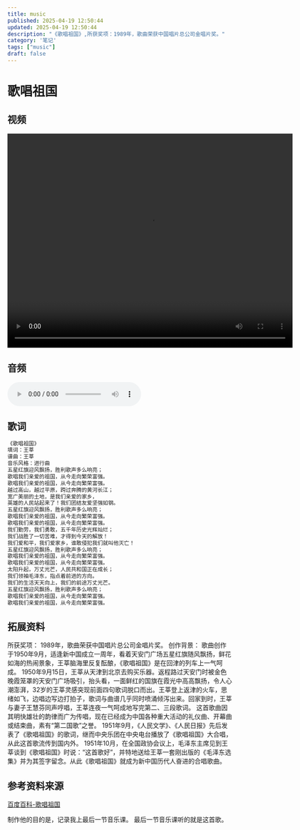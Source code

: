 ```yaml
---
title: music
published: 2025-04-19 12:50:44
updated: 2025-04-19 12:50:44
description: "《歌唱祖国》,所获奖项：1989年，歌曲荣获中国唱片总公司金唱片奖。"
category: '笔记'
tags: ["music"]
draft: false
---
```

# 歌唱祖国

## 视频
<video src="/images/gczg/gczg.mp4" controls="controls" width="640" height="480"></video>

## 音频
<audio src="/images/gczg/123456.mp3" controls="controls" width="320" height="240"></audio>

## 歌词
``` go
《歌唱祖国》
填词：王莘
谱曲：王莘
音乐风格：进行曲
五星红旗迎风飘扬，胜利歌声多么响亮；
歌唱我们亲爱的祖国，从今走向繁荣富强。
歌唱我们亲爱的祖国，从今走向繁荣富强。
越过高山，越过平原，跨过奔腾的黄河长江；
宽广美丽的土地，是我们亲爱的家乡，
英雄的人民站起来了！我们团结友爱坚强如钢。
五星红旗迎风飘扬，胜利歌声多么响亮；
歌唱我们亲爱的祖国，从今走向繁荣富强。
歌唱我们亲爱的祖国，从今走向繁荣富强。
我们勤劳，我们勇敢，五千年历史光辉灿烂；
我们战胜了一切苦难，才得到今天的解放！
我们爱和平，我们爱家乡，谁敢侵犯我们就叫他灭亡！
五星红旗迎风飘扬，胜利歌声多么响亮；
歌唱我们亲爱的祖国，从今走向繁荣富强。
歌唱我们亲爱的祖国，从今走向繁荣富强。
太阳升起，万丈光芒，人民共和国正在成长；
我们领袖毛泽东，指点着前进的方向。
我们的生活天天向上，我们的前途万丈光芒。
五星红旗迎风飘扬，胜利歌声多么响亮；
歌唱我们亲爱的祖国，从今走向繁荣富强。
歌唱我们亲爱的祖国，从今走向繁荣富强。
```

## 拓展资料
所获奖项：
1989年，歌曲荣获中国唱片总公司金唱片奖。
创作背景：
歌曲创作于1950年9月，适逢新中国成立一周年，看着天安门广场五星红旗随风飘扬，鲜花如海的热闹景象，王莘脑海里反复酝酿，《歌唱祖国》是在回津的列车上一气呵成。
1950年9月15日，王莘从天津到北京去购买乐器。返程路过天安门时被金色晚霞笼罩的天安门广场吸引，抬头看，一面鲜红的国旗在霞光中高高飘扬，令人心潮澎湃，32岁的王莘灵感突现前面四句歌词脱口而出。王莘登上返津的火车，思绪如飞，边唱边写边打拍子，歌词与曲谱几乎同时喷涌倾泻出来。回家到时，王莘与妻子王慧芬同声哼唱，王莘连夜一气呵成地写完第二、三段歌词。
这首歌曲因其明快雄壮的韵律而广为传唱，现在已经成为中国各种重大活动的礼仪曲、开幕曲或结束曲，素有“第二国歌”之誉。
1951年9月，《人民文学》、《人民日报》先后发表了《歌唱祖国》的歌词，继而中央乐团在中央电台播放了《歌唱祖国》大合唱，从此这首歌流传到国内外。
1951年10月，在全国政协会议上，毛泽东主席见到王莘谈到《歌唱祖国》时说：“这首歌好”，并特地送给王莘一套刚出版的《毛泽东选集》并为其签字留念。从此《歌唱祖国》就成为新中国历代人奋进的合唱歌曲。

## 参考资料来源
<a href="https://baike.baidu.com/item/%E6%AD%8C%E5%94%B1%E7%A5%96%E5%9B%BD/4560465" target="_blank">百度百科-歌唱祖国</a>

制作他的目的是，记录我上最后一节音乐课。
最后一节音乐课听的就是这首歌。


